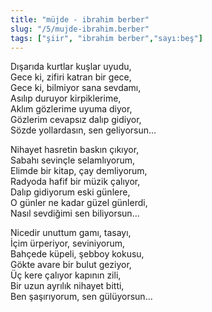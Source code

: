 ```yaml
---
title: "müjde - ibrahim berber"
slug: "/5/mujde-ibrahim.berber"
tags: ["şiir", "ibrahim berber","sayı:beş"]
---
```


Dışarıda kurtlar kuşlar uyudu,  
Gece ki, zifiri katran bir gece,\
Gece ki, bilmiyor sana sevdamı,\
Asılıp duruyor kirpiklerime,\
Aklım gözlerime uyuma diyor,\
Gözlerim cevapsız dalıp gidiyor,\
Sözde yollardasın, sen geliyorsun...

Nihayet hasretin baskın çıkıyor,\
Sabahı sevinçle selamlıyorum,\
Elimde bir kitap, çay demliyorum,\
Radyoda hafif bir müzik çalıyor,\
Dalıp gidiyorum eski günlere,\
O günler ne kadar güzel günlerdi,\
Nasıl sevdiğimi sen biliyorsun...

Nicedir unuttum gamı, tasayı,\
İçim ürperiyor, seviniyorum,\
Bahçede küpeli, şebboy kokusu,\
Gökte avare bir bulut geziyor,\
Üç kere çalıyor kapının zili,\
Bir uzun ayrılık nihayet bitti,\
Ben şaşırıyorum, sen gülüyorsun...


